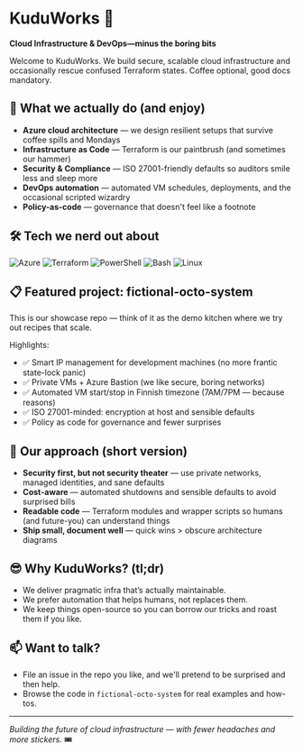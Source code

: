 # KuduWorks 🚀

**Cloud Infrastructure & DevOps—minus the boring bits**

Welcome to KuduWorks. We build secure, scalable cloud infrastructure and occasionally rescue confused Terraform states. Coffee optional, good docs mandatory.

## 🎯 What we actually do (and enjoy)

- **Azure cloud architecture** — we design resilient setups that survive coffee spills and Mondays
- **Infrastructure as Code** — Terraform is our paintbrush (and sometimes our hammer)
- **Security & Compliance** — ISO 27001-friendly defaults so auditors smile less and sleep more
- **DevOps automation** — automated VM schedules, deployments, and the occasional scripted wizardry
- **Policy-as-code** — governance that doesn't feel like a footnote

## 🛠️ Tech we nerd out about

![Azure](https://img.shields.io/badge/Azure-0078D4?style=flat-square&logo=microsoft-azure&logoColor=white)
![Terraform](https://img.shields.io/badge/Terraform-623CE4?style=flat-square&logo=terraform&logoColor=white)
![PowerShell](https://img.shields.io/badge/PowerShell-5391FE?style=flat-square&logo=powershell&logoColor=white)
![Bash](https://img.shields.io/badge/Bash-4EAA25?style=flat-square&logo=gnu-bash&logoColor=white)
![Linux](https://img.shields.io/badge/Linux-FCC624?style=flat-square&logo=linux&logoColor=black)

## 📋 Featured project: fictional-octo-system

This is our showcase repo — think of it as the demo kitchen where we try out recipes that scale.

Highlights:
- ✅ Smart IP management for development machines (no more frantic state-lock panic)
- ✅ Private VMs + Azure Bastion (we like secure, boring networks)
- ✅ Automated VM start/stop in Finnish timezone (7AM/7PM — because reasons)
- ✅ ISO 27001-minded: encryption at host and sensible defaults
- ✅ Policy as code for governance and fewer surprises

## 🔧 Our approach (short version)

- **Security first, but not security theater** — use private networks, managed identities, and sane defaults
- **Cost-aware** — automated shutdowns and sensible defaults to avoid surprised bills
- **Readable code** — Terraform modules and wrapper scripts so humans (and future-you) can understand things
- **Ship small, document well** — quick wins > obscure architecture diagrams

## 😎 Why KuduWorks? (tl;dr)

- We deliver pragmatic infra that’s actually maintainable.
- We prefer automation that helps humans, not replaces them.
- We keep things open-source so you can borrow our tricks and roast them if you like.

## 📫 Want to talk?

- File an issue in the repo you like, and we'll pretend to be surprised and then help.
- Browse the code in `fictional-octo-system` for real examples and how-tos.

---

_Building the future of cloud infrastructure — with fewer headaches and more stickers._ 🎟️